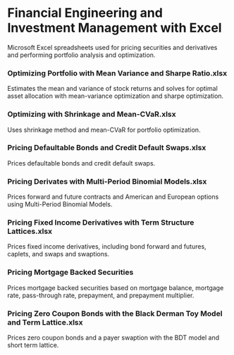 # Financial Engineering and Investment Management with Excel
Microsoft Excel spreadsheets used for pricing securities and derivatives and performing portfolio analysis and optimization.

### Optimizing Portfolio with Mean Variance and Sharpe Ratio.xlsx
Estimates the mean and variance of stock returns and solves for optimal asset allocation with mean-variance optimization and sharpe optimization.

### Optimizing with Shrinkage and Mean-CVaR.xlsx
Uses shrinkage method and mean-CVaR for portfolio optimization.

### Pricing Defaultable Bonds and Credit Default Swaps.xlsx
Prices defaultable bonds and credit default swaps.

### Pricing Derivates with Multi-Period Binomial Models.xlsx
Prices forward and future contracts and American and European options using Multi-Period Binomial Models.

### Pricing Fixed Income Derivatives with Term Structure Lattices.xlsx
Prices fixed income derivatives, including bond forward and futures, caplets, and swaps and swaptions.

### Pricing Mortgage Backed Securities 
Prices mortgage backed securities based on mortgage balance, mortgage rate, pass-through rate, prepayment, and prepayment multiplier.

### Pricing Zero Coupon Bonds with the Black Derman Toy Model and Term Lattice.xlsx
Prices zero coupon bonds and a payer swaption with the BDT model and short term lattice.
